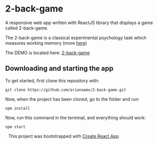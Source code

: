 # 2-back-game

A responsive web app written with ReactJS library that displays a game called 2-back-game.

The 2-back-game is a classical experimental psychology task which measures working memory (more [here](https://en.wikipedia.org/wiki/N-back))

The DEMO is located here: [2-back-game](https://2-back-game.vercel.app/game)

## Downloading and starting the app

To get started, first clone this repository with:

```
git clone https://github.com/arianaamx/2-back-game.git
```

Now, when the project has been cloned, go to the folder and run:

```
npm install
```

Now, run this command in the terminal, and everything should work:

```
npm start
```

<i class="fas fa-arrow-right" style="padding-right:10px"></i> This project was bootstrapped with [Create React App](https://github.com/facebook/create-react-app)

